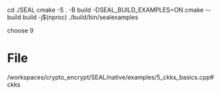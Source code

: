 cd ./SEAL
cmake -S . -B build -DSEAL_BUILD_EXAMPLES=ON
cmake --build build -j$(nproc)
./build/bin/sealexamples

choose 9
# File
/workspaces/crypto_encrypt/SEAL/native/examples/5_ckks_basics.cpp# ckks

